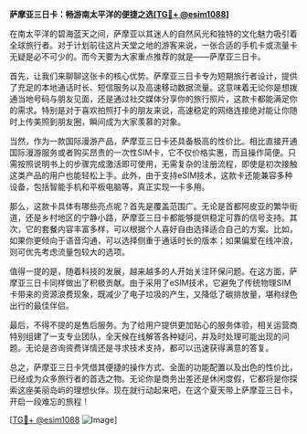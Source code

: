 **萨摩亚三日卡：畅游南太平洋的便捷之选[[TG💪+ @esim1088](https://t.me/s/esim1088)]**

在南太平洋的碧海蓝天之间，萨摩亚以其迷人的自然风光和独特的文化魅力吸引着全球旅行者。对于计划前往这片天堂之地的游客来说，一张合适的手机卡或流量卡无疑是必不可少的。而今天要为大家重点推荐的就是——萨摩亚三日卡。

首先，让我们来聊聊这张卡的核心优势。萨摩亚三日卡专为短期旅行者设计，提供了充足的本地通话时长、短信服务以及高速移动数据流量。这意味着无论你是想拨通当地号码与朋友见面，还是通过社交媒体分享你的旅行照片，这款卡都能满足你的需求。特别是对于喜欢拍照打卡的朋友来说，高速稳定的网络连接绝对能让你随时上传美照到朋友圈，瞬间成为大家羡慕的对象。

当然，作为一款国际漫游产品，萨摩亚三日卡还具备极高的性价比。相比直接开通国际漫游服务或者购买昂贵的一次性SIM卡，它不仅价格实惠，而且操作简便。只需按照说明书上的步骤完成激活即可使用，无需复杂的注册流程，即使是初次接触这类产品的用户也能轻松上手。此外，由于支持eSIM技术，这款卡还能兼容多种设备，包括智能手机和平板电脑等，真正实现一卡多用。

那么，这款卡具体有哪些亮点呢？首先是覆盖范围广。无论是首都阿皮亚的繁华街道，还是乡村地区的宁静小路，萨摩亚三日卡都能够提供稳定可靠的信号支持。其次，它的套餐内容丰富多样，可以根据个人喜好自由选择适合自己的方案。比如，如果你更倾向于语音沟通，可以选择侧重于通话时长的版本；如果偏爱在线冲浪，则可优先考虑流量包较大的选项。

值得一提的是，随着科技的发展，越来越多的人开始关注环保问题。在这方面，萨摩亚三日卡同样做出了积极贡献。由于采用了eSIM技术，它避免了传统物理SIM卡带来的资源浪费现象，既减少了电子垃圾的产生，又降低了碳排放量，堪称绿色出行的最佳伴侣。

最后，不得不提的是售后服务。为了给用户提供更加贴心的服务体验，相关运营商特别组建了一支专业团队，全天候在线解答各种疑问，并及时处理可能出现的问题。无论是咨询资费详情还是寻求技术支持，都可以迅速获得满意的答复。

总之，萨摩亚三日卡凭借其便捷的操作方式、全面的功能配置以及出色的性价比，已经成为众多旅行者的首选之物。无论你是商务出差还是休闲度假，它都将是你探索这座美丽岛屿的理想伙伴。现在就行动起来吧，在这个夏天带上萨摩亚三日卡，开启一段难忘的旅程！

[[TG💪+ @esim1088](https://t.me/s/esim1088) ![Image](https://i.postimg.cc/4NQfJmqS/Snipaste-2025-05-13-00-14-12.png)]